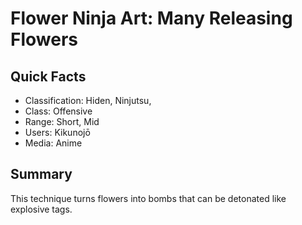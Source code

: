# Flower Ninja Art: Many Releasing Flowers

## Quick Facts
- Classification: Hiden, Ninjutsu,
- Class: Offensive
- Range: Short, Mid
- Users: Kikunojō
- Media: Anime

## Summary
This technique turns flowers into bombs that can be detonated like explosive tags.
